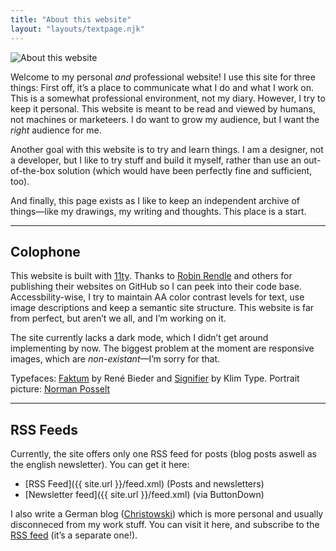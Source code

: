 ```yaml
---
title: "About this website"
layout: "layouts/textpage.njk"
---
```


<img style="max-height: 80px;" src="/media/about-this-website.gif" alt="About this website">

Welcome to my personal _and_ professional website! I use this site for three things: First off, it’s a place to communicate what I do and what I work on. This is a somewhat professional environment, not my diary. However, I try to keep it personal. This website is meant to be read and viewed by humans, not machines or marketeers. I do want to grow my audience, but I want the _right_ audience for me.

Another goal with this website is to try and learn things. I am a designer, not a developer, but I like to try stuff and build it myself, rather than use an out-of-the-box solution (which would have been perfectly fine and sufficient, too).

And finally, this page exists as I like to keep an independent archive of things—like my drawings, my writing and thoughts. This place is a start.

---

## Colophone

This website is built with <a href="https://www.11ty.dev/" target="_blank">11ty</a>. Thanks to <a href="https://robinrendle.com/" target="_blank">Robin Rendle</a> and others for publishing their websites on GitHub so I can peek into their code base. Accessbility-wise, I try to maintain AA color contrast levels for text, use image descriptions and keep a semantic site structure. This website is far from perfect, but aren’t we all, and I’m working on it.

The site currently lacks a dark mode, which I didn’t get around implementing by now. The biggest problem at the moment are responsive images, which are _non-existant_—I’m sorry for that.

Typefaces: <a href="https://www.renebieder.com/fonts/neue-faktum" target="_blank">Faktum</a> by René Bieder and <a href="https://klim.co.nz/retail-fonts/signifier/" target="_blank">Signifier</a> by Klim Type. Portrait picture: <a href="https://normanposselt.com/" target="_blank">Norman Posselt</a>

--- 

<h2 id="feeds">RSS Feeds</h2>

Currently, the site offers only one RSS feed for posts (blog posts aswell as the english newsletter). You can get it here:

- [RSS Feed]({{ site.url }}/feed.xml) (Posts and newsletters)
- [Newsletter feed]({{ site.url }}/feed.xml) (via ButtonDown)

I also write a German blog ([Christowski](https://christowski.de)) which is more personal and usually disconneced from my work stuff. You can visit it here, and subscribe to the [RSS feed](https://christowski.de/blog/feed/) (it’s a separate one!).